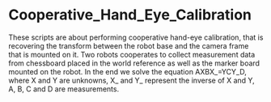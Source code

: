 # Cooperative_Hand_Eye_Calibration
These scripts are about performing cooperative hand-eye calibration, that is recovering the transform between the robot base and the
camera frame that is mounted on it.
Two robots cooperates to collect measurement data from chessboard placed in the world reference as well as 
the marker board mounted on the robot.
In the end we solve the equation AXBX_=YCY_D, where X and Y are unknowns, X_ and Y_ represent the inverse of X and Y, A, B, C and D
are measurements.
